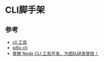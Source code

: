 # CLI脚手架

## 参考

- [cli 工具](https://juejin.cn/post/7256702654579310652#heading-1)
- [w6s-cli](https://open.workplus.io/dev/start/#%E5%AE%89%E8%A3%85-cli)
- [掌握 Node CLI 工具开发，为团队研发提效！](https://juejin.cn/post/7178666619135066170#heading-34)